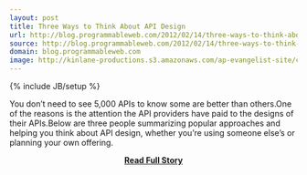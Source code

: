 ```yaml
---
layout: post
title: Three Ways to Think About API Design
url: http://blog.programmableweb.com/2012/02/14/three-ways-to-think-about-api-design/
source: http://blog.programmableweb.com/2012/02/14/three-ways-to-think-about-api-design/
domain: blog.programmableweb.com
image: http://kinlane-productions.s3.amazonaws.com/ap-evangelist-site/curated/screenshots/7968_blog_programmableweb_com.png
---
```

{% include JB/setup %}<p>You don’t need to see 5,000 APIs to know some are better than others.One of the reasons is the attention the API providers have paid to the designs of their APIs.Below are three people summarizing popular approaches and helping you think about API design, whether you’re using someone else’s or planning your own offering.</p>
<center><p><a href="http://blog.programmableweb.com/2012/02/14/three-ways-to-think-about-api-design/" style='padding:25px; font-sze:18px; font-weight: bold;'>Read Full Story</a></p></center>
